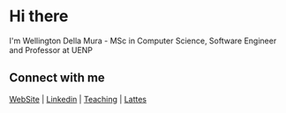 # Hi there

I'm Wellington Della Mura - MSc in Computer Science, Software Engineer and Professor at UENP

## Connect with me
[WebSite](http://www.della-mura.com.br) |
[Linkedin](http://linkedin.com/wellingtondellamura) |
[Teaching](http://cct.uenp.edu.br/wellington) |
[Lattes](http://lattes.cnpq.br/0689979338493277)
